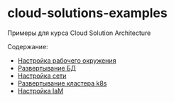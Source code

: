 # cloud-solutions-examples

Примеры для курса Cloud Solution Architecture

Содержание:
- [Настройка рабочего окружения](./work-env.md)
- [Развертывание БД](./db/readme.md)
- [Настройка сети]()
- [Развертывание кластера k8s]()
- [Настройка IaM]()